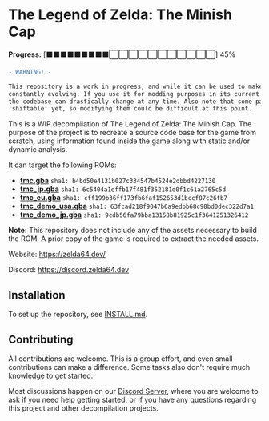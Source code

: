 # The Legend of Zelda: The Minish Cap

**Progress:**  [⬛⬛⬛⬛⬛⬛⬛⬛⬛⬜⬜⬜⬜⬜⬜⬜⬜⬜⬜⬜] 45%

```diff
- WARNING! -

This repository is a work in progress, and while it can be used to make certain changes, it's still
constantly evolving. If you use it for modding purposes in its current state, please be aware that
the codebase can drastically change at any time. Also note that some parts of the ROM may not be
'shiftable' yet, so modifying them could be difficult at this point.
```

This is a WIP decompilation of The Legend of Zelda: The Minish Cap.
The purpose of the project is to recreate a source code base for the game from scratch, using information found inside the game along with static and/or dynamic analysis.

It can target the following ROMs:

* [**tmc.gba**](https://datomatic.no-intro.org/index.php?page=show_record&s=23&n=1841) `sha1: b4bd50e4131b027c334547b4524e2dbbd4227130`
* [**tmc_jp.gba**](https://datomatic.no-intro.org/index.php?page=show_record&s=23&n=1719) `sha1: 6c5404a1effb17f481f352181d0f1c61a2765c5d`
* [**tmc_eu.gba**](https://datomatic.no-intro.org/index.php?page=show_record&s=23&n=1734) `sha1: cff199b36ff173fb6faf152653d1bccf87c26fb7`
* [**tmc_demo_usa.gba**](https://datomatic.no-intro.org/index.php?page=show_record&s=23&n=x051) `sha1: 63fcad218f9047b6a9edbb68c98bd0dec322d7a1`
* [**tmc_demo_jp.gba**](https://datomatic.no-intro.org/index.php?page=show_record&s=23&n=x430) `sha1: 9cdb56fa79bba13158b81925c1f3641251326412`

**Note:** This repository does not include any of the assets necessary to build the ROM.
A prior copy of the game is required to extract the needed assets.

Website: <https://zelda64.dev/>

Discord: <https://discord.zelda64.dev>

## Installation

To set up the repository, see [INSTALL.md](INSTALL.md).

## Contributing

All contributions are welcome. This is a group effort, and even small contributions can make a difference.
Some tasks also don't require much knowledge to get started.

Most discussions happen on our [Discord Server](https://discord.zelda64.dev), where you are welcome to ask if you need help getting started, or if you have any questions regarding this project and other decompilation projects.
